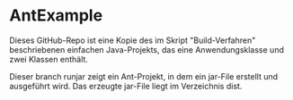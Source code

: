 # AntExample
Dieses GitHub-Repo ist eine Kopie des im Skript "Build-Verfahren" beschriebenen einfachen Java-Projekts, 
das eine Anwendungsklasse und zwei Klassen enthält.

Dieser branch runjar zeigt ein Ant-Projekt, in dem ein jar-File erstellt und ausgeführt wird.
Das erzeugte jar-File liegt im Verzeichnis dist.
